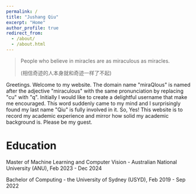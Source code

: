 ```yaml
---
permalink: /
title: "Jushang Qiu"
excerpt: "Home"
author_profile: true
redirect_from: 
  - /about/
  - /about.html
---
```


<blockquote>
People who believe in miracles are as miraculous as miracles.

(相信奇迹的人本身就和奇迹一样了不起)
</blockquote>

Greetings. Welcome to my website. The domain name "miraQlous" is named after the adjective "miraculous" with the same pronunciation by replacing "cu" with "q". Initially I would like to create a delightful username that make me encouraged. This word suddenly came to my mind and I surprisingly found my last name "Qiu" is fully involved in it. So, Yes! This website is to record my academic experience and mirror how solid my academic background is. Please be my guest.

Education
======
Master of Machine Learning and Computer Vision - Australian National University (ANU), Feb 2023 - Dec 2024

Bachelor of Computing - the University of Sydney (USYD), Feb 2019 - Sep 2022
